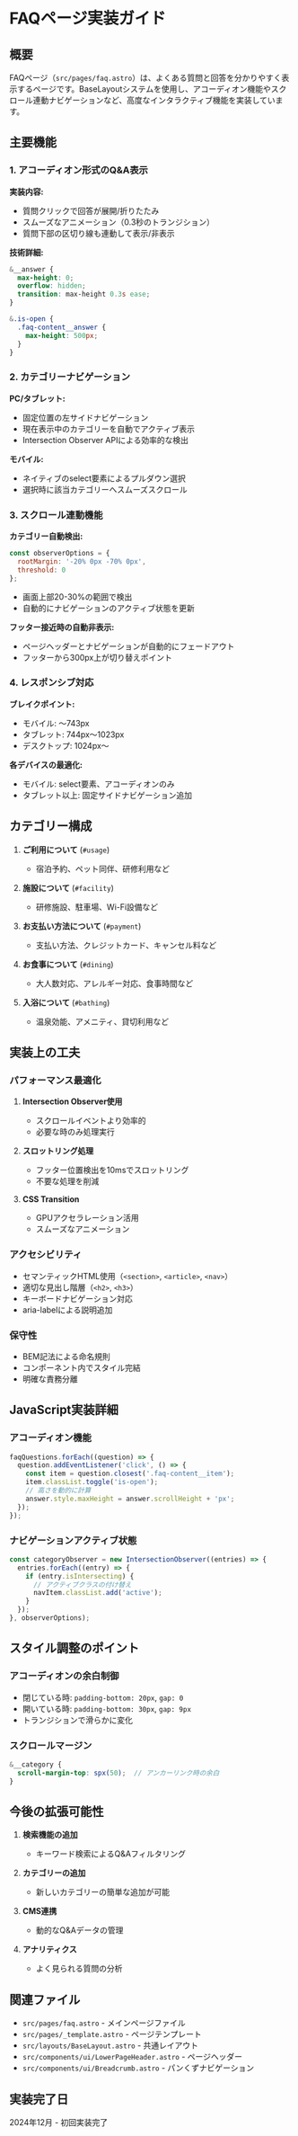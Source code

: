 # FAQページ実装ガイド

## 概要

FAQページ（`src/pages/faq.astro`）は、よくある質問と回答を分かりやすく表示するページです。BaseLayoutシステムを使用し、アコーディオン機能やスクロール連動ナビゲーションなど、高度なインタラクティブ機能を実装しています。

## 主要機能

### 1. アコーディオン形式のQ&A表示

**実装内容:**
- 質問クリックで回答が展開/折りたたみ
- スムーズなアニメーション（0.3秒のトランジション）
- 質問下部の区切り線も連動して表示/非表示

**技術詳細:**
```scss
&__answer {
  max-height: 0;
  overflow: hidden;
  transition: max-height 0.3s ease;
}

&.is-open {
  .faq-content__answer {
    max-height: 500px;
  }
}
```

### 2. カテゴリーナビゲーション

**PC/タブレット:**
- 固定位置の左サイドナビゲーション
- 現在表示中のカテゴリーを自動でアクティブ表示
- Intersection Observer APIによる効率的な検出

**モバイル:**
- ネイティブのselect要素によるプルダウン選択
- 選択時に該当カテゴリーへスムーズスクロール

### 3. スクロール連動機能

**カテゴリー自動検出:**
```javascript
const observerOptions = {
  rootMargin: '-20% 0px -70% 0px',
  threshold: 0
};
```
- 画面上部20-30%の範囲で検出
- 自動的にナビゲーションのアクティブ状態を更新

**フッター接近時の自動非表示:**
- ページヘッダーとナビゲーションが自動的にフェードアウト
- フッターから300px上が切り替えポイント

### 4. レスポンシブ対応

**ブレイクポイント:**
- モバイル: 〜743px
- タブレット: 744px〜1023px
- デスクトップ: 1024px〜

**各デバイスの最適化:**
- モバイル: select要素、アコーディオンのみ
- タブレット以上: 固定サイドナビゲーション追加

## カテゴリー構成

1. **ご利用について** (`#usage`)
   - 宿泊予約、ペット同伴、研修利用など

2. **施設について** (`#facility`)
   - 研修施設、駐車場、Wi-Fi設備など

3. **お支払い方法について** (`#payment`)
   - 支払い方法、クレジットカード、キャンセル料など

4. **お食事について** (`#dining`)
   - 大人数対応、アレルギー対応、食事時間など

5. **入浴について** (`#bathing`)
   - 温泉効能、アメニティ、貸切利用など

## 実装上の工夫

### パフォーマンス最適化

1. **Intersection Observer使用**
   - スクロールイベントより効率的
   - 必要な時のみ処理実行

2. **スロットリング処理**
   - フッター位置検出を10msでスロットリング
   - 不要な処理を削減

3. **CSS Transition**
   - GPUアクセラレーション活用
   - スムーズなアニメーション

### アクセシビリティ

- セマンティックHTML使用（`<section>`, `<article>`, `<nav>`）
- 適切な見出し階層（`<h2>`, `<h3>`）
- キーボードナビゲーション対応
- aria-labelによる説明追加

### 保守性

- BEM記法による命名規則
- コンポーネント内でスタイル完結
- 明確な責務分離

## JavaScript実装詳細

### アコーディオン機能
```javascript
faqQuestions.forEach((question) => {
  question.addEventListener('click', () => {
    const item = question.closest('.faq-content__item');
    item.classList.toggle('is-open');
    // 高さを動的に計算
    answer.style.maxHeight = answer.scrollHeight + 'px';
  });
});
```

### ナビゲーションアクティブ状態
```javascript
const categoryObserver = new IntersectionObserver((entries) => {
  entries.forEach((entry) => {
    if (entry.isIntersecting) {
      // アクティブクラスの付け替え
      navItem.classList.add('active');
    }
  });
}, observerOptions);
```

## スタイル調整のポイント

### アコーディオンの余白制御
- 閉じている時: `padding-bottom: 20px`, `gap: 0`
- 開いている時: `padding-bottom: 30px`, `gap: 9px`
- トランジションで滑らかに変化

### スクロールマージン
```scss
&__category {
  scroll-margin-top: spx(50);  // アンカーリンク時の余白
}
```

## 今後の拡張可能性

1. **検索機能の追加**
   - キーワード検索によるQ&Aフィルタリング

2. **カテゴリーの追加**
   - 新しいカテゴリーの簡単な追加が可能

3. **CMS連携**
   - 動的なQ&Aデータの管理

4. **アナリティクス**
   - よく見られる質問の分析

## 関連ファイル

- `src/pages/faq.astro` - メインページファイル
- `src/pages/_template.astro` - ページテンプレート
- `src/layouts/BaseLayout.astro` - 共通レイアウト
- `src/components/ui/LowerPageHeader.astro` - ページヘッダー
- `src/components/ui/Breadcrumb.astro` - パンくずナビゲーション

## 実装完了日

2024年12月 - 初回実装完了